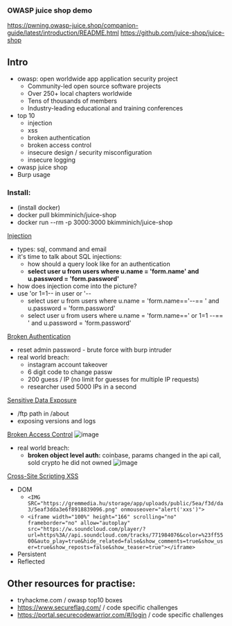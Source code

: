 ### OWASP juice shop demo

https://pwning.owasp-juice.shop/companion-guide/latest/introduction/README.html
https://github.com/juice-shop/juice-shop

## Intro
- owasp: open worldwide app application security project
	- Community-led open source software projects
	- Over 250+ local chapters worldwide
	- Tens of thousands of members
	- Industry-leading educational and training conferences
- top 10
	- injection
	- xss
	- broken authentication
	- broken access control
	- insecure design / security misconfiguration
	- insecure logging
- owasp juice shop
- Burp usage
### Install:
- (install docker)
- docker pull bkimminich/juice-shop
- docker run --rm -p 3000:3000 bkimminich/juice-shop

[Injection](https://owasp.org/www-project-top-ten/OWASP_Top_Ten_2017/Top_10-2017_A1-Injection)
- types: sql, command and email
- it's time to talk about SQL injections:
	- how should a query look like for an authentication
	- **select user u from users where u.name = 'form.name' and u.password = 'form.password'**
- how does injection come into the picture? 
- use 'or 1=1-- in user or '--
	- select user u from users where u.name = 'form.name=='--== ' and u.password = 'form.password'
	- select user u from users where u.name = 'form.name==' or 1=1 --== ' and u.password = 'form.password'

[Broken Authentication](https://owasp.org/www-project-top-ten/OWASP_Top_Ten_2017/Top_10-2017_A2-Broken_Authentication)
- reset admin password - brute force with burp intruder
- real world breach: 
	- instagram account takeover
	- 6 digit code to change passw
	- 200 guess / IP  (no limit for guesses for multiple IP requests)
	- researcher used 5000 IPs in a second

[Sensitive Data Exposure](https://owasp.org/www-project-top-ten/OWASP_Top_Ten_2017/Top_10-2017_A3-Sensitive_Data_Exposure)
- /ftp path in /about
- exposing versions and logs

[Broken Access Control](https://owasp.org/www-project-top-ten/OWASP_Top_Ten_2017/Top_10-2017_A5-Broken_Access_Control)
![image](https://github.com/radopeti/stuff/assets/13570657/3ace6b33-527c-4408-a0c0-36fa23ae4c1d)

- real world breach:
	- **broken object level auth:** coinbase, params changed in the api call, sold crypto he did not owned
		![image](https://github.com/radopeti/stuff/assets/13570657/99adacea-a7fb-41c3-a2ff-7b209b9d42d6)


[Cross-Site Scripting XSS](https://owasp.org/www-project-top-ten/OWASP_Top_Ten_2017/Top_10-2017_A7-Cross-Site_Scripting_(XSS))
- DOM 
	- `<IMG SRC="https://gremmedia.hu/storage/app/uploads/public/5ea/f3d/da3/5eaf3dda3e6f8918839096.png" onmouseover="alert('xxs')">`
	- `<iframe width="100%" height="166" scrolling="no" frameborder="no" allow="autoplay" src="https://w.soundcloud.com/player/?url=https%3A//api.soundcloud.com/tracks/771984076&color=%23ff5500&auto_play=true&hide_related=false&show_comments=true&show_user=true&show_reposts=false&show_teaser=true"></iframe>`
- Persistent
- Reflected

## Other resources for practise:
- tryhackme.com / owasp top10 boxes
- https://www.secureflag.com/ / code specific challenges
- https://portal.securecodewarrior.com/#/login / code specific challenges
